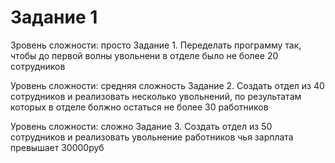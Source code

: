 # Задание 1
Зровень сложности: просто
Задание 1. Переделать программу так, чтобы до первой волны увольнени в отделе было не более 20 сотрудников

Уровень сложности: средняя сложность
Задание 2. Создать отдел из 40 сотрудников и реализовать несколько увольнений, по результатам которых в отделе болжно остаться не более 30 работников

Уровень сложности: сложно
Задание 3. Создать отдел из 50 сотрудников и реализовать увольнение работников чья зарплата превышает 30000руб